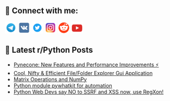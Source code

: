 ## 🔎 Connect with me:
[<img src="https://github.com/bullbesh/bullbesh/blob/main/images/Telegram.png" width="32" height="32" />](https://t.me/bullbesh)
[<img src="https://github.com/bullbesh/bullbesh/blob/main/images/VK.png" width="32" height="32" />](https://vk.com/bullbesh)
[<img src="https://github.com/bullbesh/bullbesh/blob/main/images/Twitter.png" width="32" height="32" />](https://twitter.com/bullbesh1)
[<img src="https://github.com/bullbesh/bullbesh/blob/main/images/Instagram.png" width="32" height="32" />](https://www.instagram.com/bullbesh)
[<img src="https://github.com/bullbesh/bullbesh/blob/main/images/Reddit.png" width="32" height="32" />](https://www.reddit.com/user/bullbesh)
[<img src="https://github.com/bullbesh/bullbesh/blob/main/images/YouTube.png" width="32" height="32" />](https://www.youtube.com/channel/UCtfjRs6uzgq5mfm8S06WTcg)

## 📕 Latest r/Python Posts
<!-- BLOG-POST-LIST:START -->
- [Pynecone: New Features and Performance Improvements ⚡️](https://www.reddit.com/r/Python/comments/10h6l7e/pynecone_new_features_and_performance_improvements/)
- [Cool, Nifty &amp; Efficient File/Folder Explorer Gui Application](https://www.reddit.com/r/Python/comments/10h6ikp/cool_nifty_efficient_filefolder_explorer_gui/)
- [Matrix Operations and NumPy](https://www.reddit.com/r/Python/comments/10h5htf/matrix_operations_and_numpy/)
- [Python module pywhatkit for automation](https://www.reddit.com/r/Python/comments/10h4m3o/python_module_pywhatkit_for_automation/)
- [Python Web Devs say NO to SSRF and XSS now, use RegXon!](https://www.reddit.com/r/Python/comments/10h3m6y/python_web_devs_say_no_to_ssrf_and_xss_now_use/)
<!-- BLOG-POST-LIST:END -->
